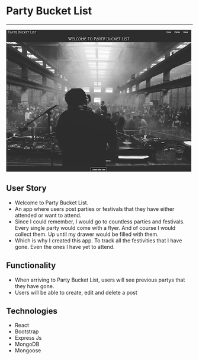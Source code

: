 # Party Bucket List

---

![img](images/first.png)

## User Story

* Welcome to Party Bucket List. 
* An app where users post parties or festivals that they have either attended or want to attend.
* Since I could remember, I would go to countless parties and festivals. Every single party would come with a flyer. And of course I would collect them. Up until my drawer would be filled with them.
* Which is why I created this app. To track all the festivities that I have gone. Even the ones I have yet to attend.

## Functionality

* When arriving to Party Bucket List, users will see previous partys that they have gone.
* Users will be able to create, edit and delete a post

## Technologies

* React
* Bootstrap
* Express Js
* MongoDB
* Mongoose
